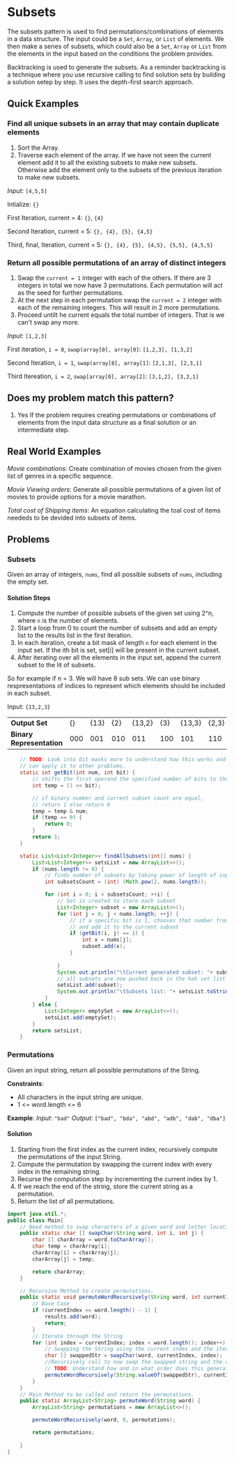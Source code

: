 # Subsets
The subsets pattern is used to find permutations/combinations of elements in a
data structure. The input could be a `Set`, `Array`, or `List` of elements. We
then make a series of subsets, which could also be a `Set`, `Array` or `List` 
from the elements in the input based on the conditions the problem provides. 

Backtracking is used to generate the subsets. As a reminder backtracking is a
technique where you use recursive calling to find solution sets by building a
solution setep by step. It uses the depth-first search approach.

## Quick Examples 

### Find all unique subsets in an array that may contain duplicate elements

1. Sort the Array.
2. Traverse each element of the array. If we have not seen the current element
   add it to all the existing subsets to make new subsets. Otherwise add the
   element only to the subsets of the previous iteration to make new subsets.

*Input*: `[4,5,5]`

Intialize: `{}`

First Iteration, current = 4: `{}`, `{4}`

Second Iteration, current = 5: `{}, {4}, {5}, {4,5}`

Third, final, Iteration, current = 5: `{}, {4}, {5}, {4,5}, {5,5}, {4,5,5}`


### Return all possible permutations of an array of distinct integers

1. Swap the `current = 1` integer with each of the others. If there are 3
   integers in total we now have 3 permutations. Each permutation will act as
   the seed for further permutations. 
2. At the next step in each permutation swap the `current = 2` integer with
   each of the remaining integers. This will result in 2 more permutations.
3. Proceed untilt he current equals the total number of integers. That is we
   can't swap any more.

*Input*: `[1,2,3]`

First iteration, `i = 0`, `swap(array[0], array[0]`: `[1,2,3], [1,3,2]`

Second Iteration, `i = 1`, `swap(array[0], array[1]`: `[2,1,3], [2,3,1]`

Third Itereation, `i = 2`, `swap[array[0], array[2]`: `[3,1,2], [3,2,1]`

## Does my problem match this pattern?

1. Yes If the problem requires creating permutations or combinations of elements
   from the input data structure as a final solution or an intermediate step.

## Real World Examples

*Movie combinations*: Create combination of movies chosen from the given list
of genres in a specific sequence. 

*Movie Viewing orders*: Generate all possible permutations of a given list of
movies to provide options for a movie marathon. 

*Total cost of Shipping items*: An equation calculating the toal cost of items
neededs to be devided into subsets of items.  

## Problems

### Subsets
Given an array of integers, `nums`, find all possible subsets of `nums`,
including the empty set.

#### Solution Steps
1. Compute the number of possible subsets of the given set using 2^n, where `n`
   is the number of elements.
2. Start a loop from 0 to count the number of subsets and add an empty list to
   the results list in the first iteration. 
3. In each iteration, create a bit mask of length `n` for each element in the
   input set. If the ith bit is set, set[i] will be present in the current
   subset. 
4. After iterating over all the elements in the input set, append the current
   subset to the lit of subsets. 

So for example if n = 3. We will have 8 sub sets. We can use binary
respresentations of indices to represent which elements should be included in
each subset. 

Input: `{13,2,3}`

|                           |     |      |            |            |        |        |       |          |
| ------------------------- | --- | ---- | ---------- | ---------- | -----  | ------ | ----- | -------- |
| **Output Set**            | {}  | {13} | {2}        | {13,2}     | {3}    | {13,3} | {2,3} | {13,2,3} |
| **Binary Representation** | 000 | 001  | 010        | 011        | 100    | 101    | 110   | 111      |

```java
    // TODO: Look into bit masks more to understand how this works and how I
    // can apply it to other problems.
	static int getBit(int num, int bit) {
		// shifts the first operand the specified number of bits to the left
		int temp = (1 << bit);

		// if binary number and current subset count are equal,
		// return 1 else return 0
		temp = temp & num;
		if (temp == 0) {
			return 0;
		}
		return 1;
	}

	static List<List<Integer>> findAllSubsets(int[] nums) {
		List<List<Integer>> setsList = new ArrayList<>();
		if (nums.length != 0) {
			// finds number of subsets by taking power of length of input array
			int subsetsCount = (int) (Math.pow(2, nums.length));

			for (int i = 0; i < subsetsCount; ++i) {
				// Set is created to store each subset
				List<Integer> subset = new ArrayList<>();
				for (int j = 0; j < nums.length; ++j) {
					// if a specific bit is 1, chooses that number from the original set
					// and add it to the current subset
					if (getBit(i, j) == 1) {
						int x = nums[j];
						subset.add(x);
					}
					
				}
				System.out.println("\tCurrent generated subset: "+ subset.toString());
				// all subsets are now pushed back in the hah set list
				setsList.add(subset);
				System.out.println("\tSubsets list: "+ setsList.toString()+"\n");
			}
		} else {
			List<Integer> emptySet = new ArrayList<>();
			setsList.add(emptySet);
		}
		return setsList;
	}
```

### Permutations
Given an input string, return all possible permutations of the String.

**Constraints**: 
* All characters in the input string are unique. 
* 1 <= word.length <= 6

**Example**:
*Input*: `"bad"`
*Output*: `["bad", "bda", "abd", "adb", "dab", "dba"]`

#### Solution

1. Starting from the first index as the current index, recursively compute the
   permutations of the input String.
2. Compute the permutation by swapping the current index with every index in
   the remaining string.
3. Recurse the computation step by incrementing the current index by 1. 
4. If we reach the end of the string, store the current string as a
   permutation.
5. Return the list of all permutations.

```java
import java.util.*;
public class Main{
    // Need method to swap characters of a given word and letter locations.
    public static char [] swapChar(String word, int i, int j) {
        char [] charArray = word.toCharArray();
        char temp = charArray[i];
        charArray[i] = charArray[j];
        charArray[j] = temp;

        return charArray;
    }

    // Recursive Method to create permutations. 
    public static void permuteWordRecursively(String word, int currentIndex, ArrayList<String> results) {
        // Base Case
        if (currentIndex == word.length() - 1) {
            results.add(word);
            return;
        }
        // Iterate through the String
        for (int index = currentIndex; index < word.length(); index++) {
            // Swapping the String using the current index and the iterating index
            char [] swappedStr = swapChar(word, currentIndex, index);
            //Recursively call to now swap the swapped string and the current index increased by one.
            // TODO: Understand how and in what order does this generate the unique permutaitons?
            permuteWordRecursively(String.valueOf(swappedStr), currentIndex + 1, results);
        }
    }
    // Main Method to be called and return the permutations.
    public static ArrayList<String> permuteWord(String word) {
        ArrayList<String> permutations = new ArrayList<>();

        permuteWordRecursively(word, 0, permutations);

        return permutations; 
        
    }
}
```
